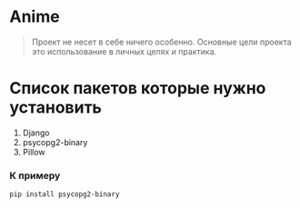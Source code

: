 # Anime
> Проект не несет в себе ничего особенно. Основные цели проекта это использование в личных целях и практика.

# Список пакетов которые нужно установить
1. Django
2. psycopg2-binary
3. Pillow
### К примеру
```Terminal
pip install psycopg2-binary
```
